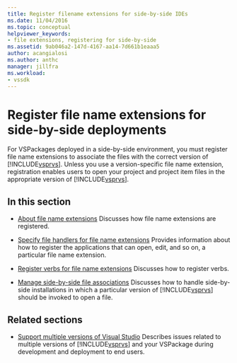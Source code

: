```yaml
---
title: Register filename extensions for side-by-side IDEs
ms.date: 11/04/2016
ms.topic: conceptual
helpviewer_keywords:
- file extensions, registering for side-by-side
ms.assetid: 9ab046a2-147d-4167-aa14-7d661b1eaaa5
author: acangialosi
ms.author: anthc
manager: jillfra
ms.workload:
- vssdk
---
```

# Register file name extensions for side-by-side deployments
For VSPackages deployed in a side-by-side environment, you must register file name extensions to associate the files with the correct version of [!INCLUDE[vsprvs](../code-quality/includes/vsprvs_md.md)]. Unless you use a version-specific file name extension, registration enables users to open your project and project item files in the appropriate version of [!INCLUDE[vsprvs](../code-quality/includes/vsprvs_md.md)].

## In this section
- [About file name extensions](../extensibility/about-file-name-extensions.md)
 Discusses how file name extensions are registered.

- [Specify file handlers for file name extensions](../extensibility/specifying-file-handlers-for-file-name-extensions.md)
 Provides information about how to register the applications that can open, edit, and so on, a particular file name extension.

- [Register verbs for file name extensions](../extensibility/registering-verbs-for-file-name-extensions.md)
 Discusses how to register verbs.

- [Manage side-by-side file associations](../extensibility/managing-side-by-side-file-associations.md)
 Discusses how to handle side-by-side installations in which a particular version of [!INCLUDE[vsprvs](../code-quality/includes/vsprvs_md.md)] should be invoked to open a file.

## Related sections
- [Support multiple versions of Visual Studio](../extensibility/supporting-multiple-versions-of-visual-studio.md)
 Describes issues related to multiple versions of [!INCLUDE[vsprvs](../code-quality/includes/vsprvs_md.md)] and your VSPackage during development and deployment to end users.

